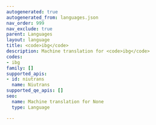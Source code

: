 ```yaml
---
autogenerated: true
autogenerated_from: languages.json
nav_order: 999
nav_exclude: true
parent: Languages
layout: language
title: <code>ibg</code>
description: Machine translation for <code>ibg</code>
codes:
- ibg
family: []
supported_apis:
- id: niutrans
  name: Niutrans
supported_qe_apis: []
seo:
  name: Machine translation for None
  type: Language

---
```



